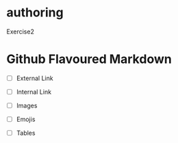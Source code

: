 # authoring
Exercise2
# Github Flavoured Markdown
 - [ ] External Link
- [ ] Internal Link
- [ ] Images
- [ ] Emojis
- [ ] Tables

